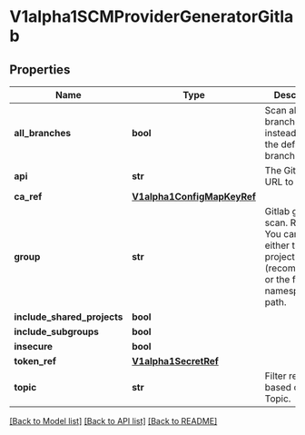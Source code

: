 # V1alpha1SCMProviderGeneratorGitlab

## Properties
Name | Type | Description | Notes
------------ | ------------- | ------------- | -------------
**all_branches** | **bool** | Scan all branches instead of just the default branch. | [optional] 
**api** | **str** | The Gitlab API URL to talk to. | [optional] 
**ca_ref** | [**V1alpha1ConfigMapKeyRef**](V1alpha1ConfigMapKeyRef.md) |  | [optional] 
**group** | **str** | Gitlab group to scan. Required.  You can use either the project id (recommended) or the full namespaced path. | [optional] 
**include_shared_projects** | **bool** |  | [optional] 
**include_subgroups** | **bool** |  | [optional] 
**insecure** | **bool** |  | [optional] 
**token_ref** | [**V1alpha1SecretRef**](V1alpha1SecretRef.md) |  | [optional] 
**topic** | **str** | Filter repos list based on Gitlab Topic. | [optional] 

[[Back to Model list]](../README.md#documentation-for-models) [[Back to API list]](../README.md#documentation-for-api-endpoints) [[Back to README]](../README.md)


